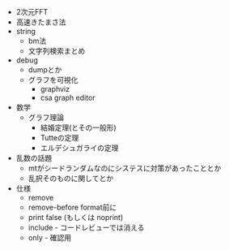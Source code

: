 * 2次元FFT
* 高速きたまさ法
* string
  * bm法
  * 文字列検索まとめ
* debug
  * dumpとか
  * グラフを可視化
    * graphviz
    * csa graph editor
* 数学
  * グラフ理論
    * 結婚定理(とその一般形)
    * Tutteの定理
    * エルデシュガライの定理
* 乱数の話題
  * mtがシードランダムなのにシステスに対策があったこととか
  * 乱択そのものに関してとか
* 仕様
  * remove
  * remove-before  format前に
  * print false (もしくは noprint)
  * include - コードレビューでは消える
  * only - 確認用

